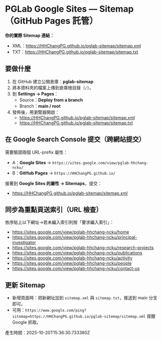 # PGLab Google Sites — Sitemap（GitHub Pages 託管）

**你的實際 Sitemap 連結：**
- XML：https://HHChangPG.github.io/pglab-sitemap/sitemap.xml
- TXT：https://HHChangPG.github.io/pglab-sitemap/sitemap.txt

## 要做什麼
1. 在 GitHub 建立公開倉庫：**pglab-sitemap**
2. 將本資料夾的檔案上傳到倉庫根目錄（`/`）。
3. 到 **Settings → Pages**：
   - Source：**Deploy from a branch**
   - Branch：**main / root**
4. 發佈後，用瀏覽器開啟：
   - https://HHChangPG.github.io/pglab-sitemap/sitemap.xml
   - https://HHChangPG.github.io/pglab-sitemap/sitemap.txt

## 在 Google Search Console 提交（跨網站提交）
需要驗證兩個 URL-prefix 屬性：
- A：**Google Sites** → `https://sites.google.com/view/pglab-hhchang-ncku/`
- B：**GitHub Pages** → `https://HHChangPG.github.io/`

接著到 **Google Sites 的屬性 → Sitemaps**，提交：
- https://HHChangPG.github.io/pglab-sitemap/sitemap.xml

## 同步為重點頁送索引（URL 檢查）
依序貼上以下網址→若未編入索引則按「要求編入索引」：
- https://sites.google.com/view/pglab-hhchang-ncku/home
- https://sites.google.com/view/pglab-hhchang-ncku/principal-investigator
- https://sites.google.com/view/pglab-hhchang-ncku/research-projects
- https://sites.google.com/view/pglab-hhchang-ncku/publications
- https://sites.google.com/view/pglab-hhchang-ncku/activity
- https://sites.google.com/view/pglab-hhchang-ncku/people
- https://sites.google.com/view/pglab-hhchang-ncku/contact-us

## 更新 Sitemap
- 新增頁面時：把新網址加到 `sitemap.xml` 與 `sitemap.txt`，推送到 main 分支即可。
- 可用：`https://www.google.com/ping?sitemap=https://HHChangPG.github.io/pglab-sitemap/sitemap.xml` 提醒 Google 抓取。

產生時間：2025-10-20T15:36:30.733380Z
